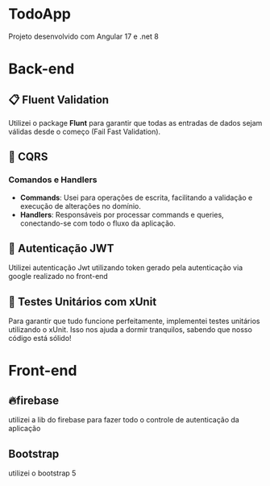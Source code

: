 # TodoApp
Projeto desenvolvido com Angular 17 e .net 8

# Back-end

## 📋 Fluent Validation
Utilizei o package **Flunt** para garantir que todas as entradas de dados sejam válidas desde o começo (Fail Fast Validation).

## 🔄 CQRS
### Comandos e Handlers

- **Commands**: Usei para operações de escrita, facilitando a validação e execução de alterações no domínio.
- **Handlers**: Responsáveis por processar commands e queries, conectando-se com todo o fluxo da aplicação.

## 🔐 Autenticação JWT
Utilizei autenticação Jwt utilizando token gerado pela autenticação via google realizado no front-end

## 🧪 Testes Unitários com xUnit
Para garantir que tudo funcione perfeitamente, implementei testes unitários utilizando o xUnit. Isso nos ajuda a dormir tranquilos, sabendo que nosso código está sólido!

# Front-end

## 🔥firebase
utilizei a lib do firebase para fazer todo o controle de autenticação da aplicação

## Bootstrap
utilizei o bootstrap 5

